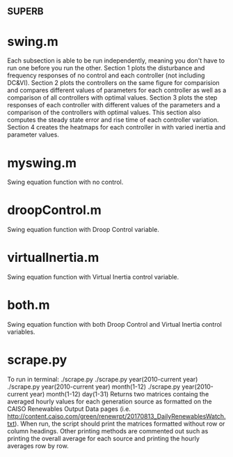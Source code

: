 ## SUPERB

# swing.m

Each subsection is able to be run independently, meaning you don't have to run one before you run the other. Section 1 plots the disturbance and frequency responses of no control and each controller (not including DC&VI). Section 2 plots the controllers on the same figure for comparision and compares different values of parameters for each controller as well as a comparison of all controllers with optimal values. Section 3 plots the step responses of each controller with different values of the parameters and a comparison of the controllers with optimal values. This section also computes the steady state error and rise time of each controller variation. Section 4 creates the heatmaps for each controller in with varied inertia and parameter values.

# myswing.m

Swing equation function with no control.


# droopControl.m

Swing equation function with Droop Control variable.


# virtualInertia.m

Swing equation function with Virtual Inertia control variable.


# both.m

Swing equation function with both Droop Control and Virtual Inertia control variables.


# scrape.py

To run in terminal:
./scrape.py
./scrape.py year(2010-current year)
./scrape.py year(2010-current year) month(1-12)
./scrape.py year(2010-current year) month(1-12) day(1-31)
Returns two matrices containg the averaged hourly values for each generation source as formatted on the CAISO Renewables Output Data pages (i.e. http://content.caiso.com/green/renewrpt/20170813_DailyRenewablesWatch.txt). When run, the script should print the matrices formatted without row or column headings. Other printing methods are commented out such as printing the overall average for each source and printing the hourly averages row by row.
